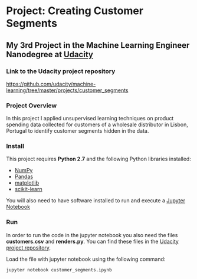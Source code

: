 # Project: Creating Customer Segments
## My 3rd Project in the Machine Learning Engineer Nanodegree at [Udacity](https://www.udacity.com/)

### Link to the Udacity project repository

https://github.com/udacity/machine-learning/tree/master/projects/customer_segments

### Project Overview
In this project I applied unsupervised learning techniques on product spending data collected for customers of a wholesale distributor in Lisbon, Portugal to identify customer segments hidden in the data.

### Install

This project requires **Python 2.7** and the following Python libraries installed:

- [NumPy](http://www.numpy.org/)
- [Pandas](http://pandas.pydata.org)
- [matplotlib](http://matplotlib.org/)
- [scikit-learn](http://scikit-learn.org/stable/)

You will also need to have software installed to run and execute a [Jupyter Notebook](http://jupyter.org/)

### Run

In order to run the code in the jupyter notebook you also need the files **customers.csv** and **renders.py**. You can find these files in the [Udacity project repository](https://github.com/udacity/machine-learning/tree/master/projects/customer_segments).

Load the file with jupyter notebook using the following command:

```jupyter notebook customer_segments.ipynb```
